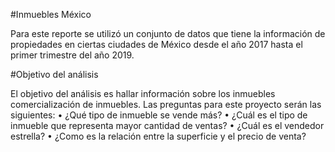 #Inmuebles México

Para este reporte se utilizó un conjunto de datos que tiene la información de propiedades en ciertas ciudades de México desde el año 2017 hasta el primer trimestre del año 2019.

#Objetivo del análisis

El objetivo del análisis es hallar información sobre los inmuebles comercialización de inmuebles. Las preguntas para este proyecto serán las siguientes:
•	¿Qué tipo de inmueble se vende más?
•	¿Cuál es el tipo de inmueble que representa mayor cantidad de ventas?
•	¿Cuál es el vendedor estrella?
•	¿Como es la relación entre la superficie y el precio de venta?


